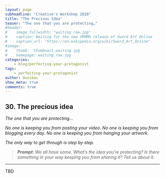 ```yaml
---
layout: page
subheadline: "Creative's Workshop 2020"
title: "The Precious Idea"
teaser: "The one that you are protecting…"
#header:
#    image_fullwidth: "waiting_raw.jpg"
#    caption: Waiting for the new VRMMO release of Sword Art Online
#    caption_url: "https://en.wikipedia.org/wiki/Sword_Art_Online"
#image:
#    thumb:  thumbnail_waiting.jpg
#    homepage: waiting_raw.jpg
categories:
    - blog/perfecting-your-protagonist
tags:
    - perfecting-your-protagonist
author: Ousikai
show_meta: true
comments: true
---
```

## 30. The precious idea
*The one that you are protecting…*

*No one is keeping you from posting your video.*
*No one is keeping you from blogging every day.*
*No one is keeping you from hanging your artwork.*

*The only way to get through is step by step.*

> ***Prompt***: *We all have some. What’s the idea you’re protecting? Is there something in your way keeping you from sharing it? Tell us about it.*

---

TBD 